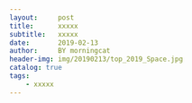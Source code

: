 ```yaml
---
layout:     post
title:      xxxxx
subtitle:   xxxxx
date:       2019-02-13
author:     BY morningcat
header-img: img/20190213/top_2019_Space.jpg
catalog: true
tags:
    - xxxxx
---
```

